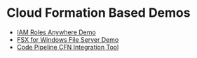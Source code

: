 # Cloud Formation Based Demos

- [IAM Roles Anywhere Demo](IAMRolesAnywhere)
- [FSX for Windows File Server Demo](fileserver-demo)
- [Code Pipeline CFN Integration Tool](git_pipeline)